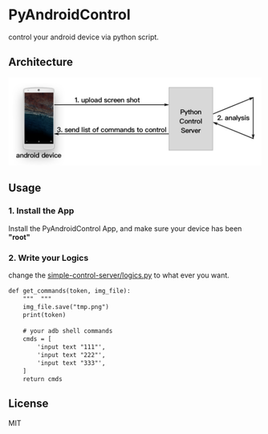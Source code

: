 # PyAndroidControl
control your android device via python script.

## Architecture
![](architecture.png)

## Usage
### 1. Install the App
Install the PyAndroidControl App, and make sure your device has been **"root"**

### 2. Write your Logics
change the [simple-control-server/logics.py](simple-control-server/logics.py) to what ever you want.
```
def get_commands(token, img_file):
    """  """
    img_file.save("tmp.png")
    print(token)

    # your adb shell commands
    cmds = [
        'input text "111"',
        'input text "222"',
        'input text "333"',
    ]
    return cmds
```
## License
MIT
